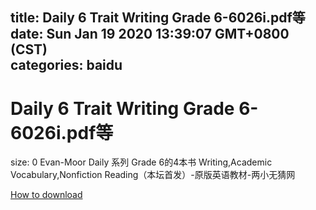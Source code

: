 
title: Daily 6 Trait Writing Grade 6-6026i.pdf等
date: Sun Jan 19 2020 13:39:07 GMT+0800 (CST)    
categories: baidu
---

# Daily 6 Trait Writing Grade 6-6026i.pdf等
size: 0
 Evan-Moor Daily 系列 Grade 6的4本书 Writing,Academic Vocabulary,Nonfiction Reading（本坛首发）-原版英语教材-两小无猜网
 

[How to download](https://bpcam.bemobtrk.com/go/2ceec3aa-1ca2-46d6-b9ff-aaa5c184517c?jno=1408)